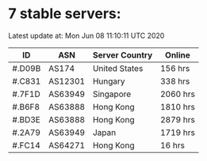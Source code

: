 # 7 stable servers:

Latest update at: Mon Jun 08 11:10:11 UTC 2020

| ID | ASN | Server Country | Online |
| -- | --- | -------------- | ------ |
| #.D09B | AS174 | United States | 156 hrs |
| #.C831 | AS12301 | Hungary | 338 hrs |
| #.7F1D | AS63949 | Singapore | 2060 hrs |
| #.B6F8 | AS63888 | Hong Kong | 1810 hrs |
| #.BD3E | AS63888 | Hong Kong | 2879 hrs |
| #.2A79 | AS63949 | Japan | 1719 hrs |
| #.FC14 | AS64271 | Hong Kong | 16 hrs |


